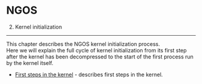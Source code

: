 NGOS
====

2. Kernel initialization
------------------------

This chapter describes the NGOS kernel initialization process.<br/>
Here we will explain the full cycle of kernel initialization from its first step after the kernel has been decompressed to the start of the first process run by the kernel itself.

* [First steps in the kernel](1.%20First%20steps%20in%20the%20kernel/README.md) - describes first steps in the kernel.
